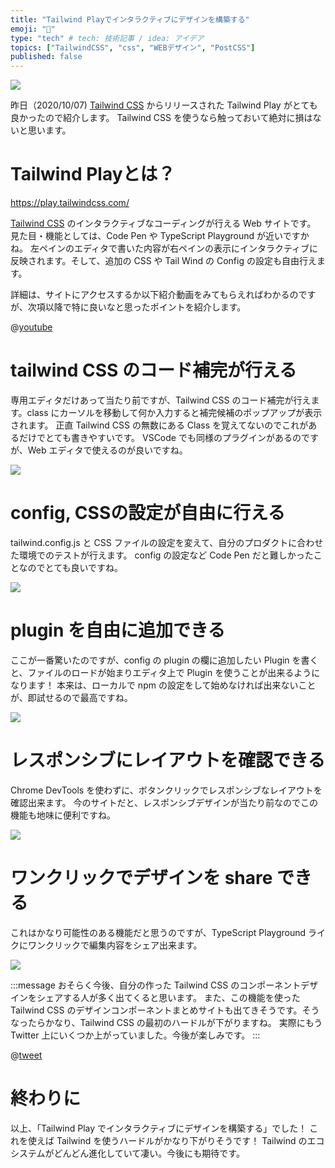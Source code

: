 ```yaml
---
title: "Tailwind Playでインタラクティブにデザインを構築する"
emoji: "🎨"
type: "tech" # tech: 技術記事 / idea: アイデア
topics: ["TailwindCSS", "css", "WEBデザイン", "PostCSS"]
published: false
---
```


![](https://storage.googleapis.com/zenn-user-upload/9344ot2vnmaj5be23tb6wxgka8k6)

昨日（2020/10/07) [Tailwind CSS](https://tailwindcss.com/) からリリースされた Tailwind Play がとても良かったので紹介します。
Tailwind CSS を使うなら触っておいて絶対に損はないと思います。

# Tailwind Playとは？

https://play.tailwindcss.com/

[Tailwind CSS](https://tailwindcss.com/) のインタラクティブなコーディングが行える Web サイトです。
見た目・機能としては、Code Pen や TypeScript Playground が近いですかね。
左ペインのエディタで書いた内容が右ペインの表示にインタラクティブに反映されます。そして、追加の CSS や Tail Wind の Config の設定も自由行えます。

詳細は、サイトにアクセスするか以下紹介動画をみてもらえればわかるのですが、次項以降で特に良いなと思ったポイントを紹介します。

@[youtube](eCWhTZ34Hck)

# tailwind CSS のコード補完が行える
専用エディタだけあって当たり前ですが、Tailwind CSS のコード補完が行えます。class にカーソルを移動して何か入力すると補完候補のポップアップが表示されます。
正直 Tailwind CSS の無数にある Class を覚えてないのでこれがあるだけでとても書きやすいです。
VSCode でも同様のプラグインがあるのですが、Web エディタで使えるのが良いですね。

![](https://storage.googleapis.com/zenn-user-upload/mj9e0p9y11vzwflo2iw9dfjebduv)

# config, CSSの設定が自由に行える
tailwind.config.js と CSS ファイルの設定を変えて、自分のプロダクトに合わせた環境でのテストが行えます。
config の設定など Code Pen だと難しかったことなのでとても良いですね。

![](https://storage.googleapis.com/zenn-user-upload/dt2o4tt2duoja4wp03mnhkb6g8p0)

# plugin を自由に追加できる
ここが一番驚いたのですが、config の plugin の欄に追加したい Plugin を書くと、ファイルのロードが始まりエディタ上で Plugin を使うことが出来るようになります！
本来は、ローカルで npm の設定をして始めなければ出来ないことが、即試せるので最高ですね。

![](https://storage.googleapis.com/zenn-user-upload/k8lodpns8jqm860svbgzrktfbwoc)

# レスポンシブにレイアウトを確認できる
Chrome DevTools を使わずに、ボタンクリックでレスポンシブなレイアウトを確認出来ます。
今のサイトだと、レスポンシブデザインが当たり前なのでこの機能も地味に便利ですね。

![](https://storage.googleapis.com/zenn-user-upload/mt4q6ehpj9qai75g0az8qynqnuvk)

# ワンクリックでデザインを share できる
これはかなり可能性のある機能だと思うのですが、TypeScript Playground ライクにワンクリックで編集内容をシェア出来ます。

![](https://storage.googleapis.com/zenn-user-upload/zyn20wd7tp7i14nq7afwbmlf5y2q)

:::message
おそらく今後、自分の作った Tailwind CSS のコンポーネントデザインをシェアする人が多く出てくると思います。
また、この機能を使った Tailwind CSS のデザインコンポーネントまとめサイトも出てきそうです。そうなったらかなり、Tailwind CSS の最初のハードルが下がりますね。
実際にもう Twitter 上にいくつか上がっていました。今後が楽しみです。
:::

@[tweet](https://twitter.com/victoryoalli/status/1313837379820703744)

# 終わりに

以上、「Tailwind Play でインタラクティブにデザインを構築する」でした！
これを使えば Tailwind を使うハードルがかなり下がりそうです！
Tailwind のエコシステムがどんどん進化していて凄い。今後にも期待です。